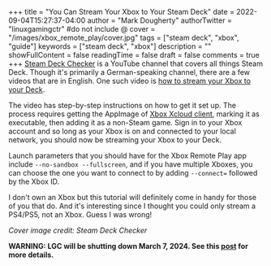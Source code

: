 +++
title = "You Can Stream Your Xbox to Your Steam Deck"
date = 2022-09-04T15:27:37-04:00
author = "Mark Dougherty"
authorTwitter = "linuxgamingctr" #do not include @
cover = "/images/xbox_remote_play/cover.jpg"
tags = ["steam deck", "xbox", "guide"]
keywords = ["steam deck", "xbox"]
description = ""
showFullContent = false
readingTime = false
draft = false
comments = true
+++
[Steam Deck Checker](https://www.youtube.com/c/SteamDeckChecker/videos) is a YouTube channel that covers all things Steam Deck. Though it's primarily a German-speaking channel, there are a few videos that are in English. One such video is [how to stream your Xbox to your Deck](https://youtu.be/qRlRjWdvA-8).

The video has step-by-step instructions on how to get it set up. The process requires getting the AppImage of [Xbox Xcloud client](https://github.com/unknownskl/xbox-xcloud-client/releases/), marking it as executable, then adding it as a non-Steam game. Sign in to your Xbox account and so long as your Xbox is on and connected to your local network, you should now be streaming your Xbox to your Deck.

Launch parameters that you should have for the Xbox Remote Play app include `--no-sandbox --fullscreen`, and if you have multiple Xboxes, you can choose the one you want to connect to by adding `--connect=` followed by the Xbox ID.

I don't own an Xbox but this tutorial will definitely come in handy for those of you that do. And it's interesting since I thought you could only stream a PS4/PS5, not an Xbox. Guess I was wrong!

*Cover image credit: Steam Deck Checker*

**WARNING: LGC will be shutting down March 7, 2024. See this [post](https://linuxgamingcentral.com/posts/the-end-of-lgc/) for more details.**
